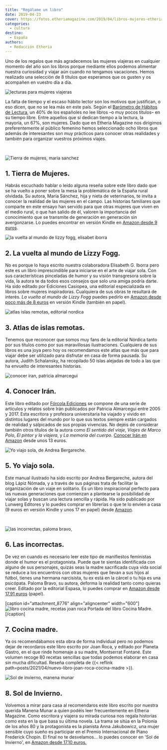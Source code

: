 ```yaml
---
title: "Regálame un libro"
date: 2019-04-23
cover: https://fotos.etheriamagazine.com/2019/04/libros-mujeres-etheria.jpg
categories: 
  - cultura
destino: 
  - España
authors: 
  - Redacción Etheria
---
```


Uno de los regalos que más agradecemos las mujeres viajeras en cualquier momento del año 
son los libros porque mediante ellos podemos alimentar nuestra curiosidad y viajar aún 
cuando no tengamos vacaciones. Hemos realizado una selección de 8 títulos que esperamos 
que os gusten y os acompañen en vuestro día a día. 

![lecturas para mujeres viajeras](https://fotos.etheriamagazine.com/2019/04/libros-mujeres-viajeras.jpg)

La falta de tiempo y el escaso hábito lector son los motivos que justifican, o eso dicen, que no se lea más en este país. Según el [Barómetro de Hábitos de Lectura](http://www.rtve.es/noticias/20190122/crece-numero-lectores-libros-aunque-casi-40-lee-poco-nada/1872697.shtml), un 40% de los españoles no lee libros –o muy pocos títulos– en su tiempo libre. Entre aquellos que sí dedican tiempo a la lectura, la mayoría, un 67%, son mujeres. Dado que en Etheria Magazine nos dirigimos preferentemente al público femenino hemos seleccionado ocho libros que además de interesantes son muy prácticos para conocer otras realidades y también para organizar vuestros próximos viajes.

 

![Tierra de mujeres, maria sanchez](https://fotos.etheriamagazine.com/2019/04/tierra-de-mujeres-maria-sanchez.jpg "Tierra de mujeres, una obra de María Sánchez.")

## 1\. Tierra de Mujeres.

Habrás escuchado hablar o leído alguna reseña sobre este libro dado que se ha vuelto a poner sobre la mesa la problemática de la España rural olvidada. Su autora, María Sánchez, hija y nieta de veterinarios, te invita a conocer la realidad de las mujeres en el campo. Las historias familiares que comparte en este ensayo han servido para que otras mujeres que viven en el medio rural, o que han salido de él, valoren la importancia del conocimiento que se transmite de generación en generación sin avergonzarse. Lo puedes encontrar en versión Kindle en [Amazon desde 9 euros](https://amzn.to/2PoPQZ6).

![la vuelta al mundo de lizzy fogg, elisabet iborra](https://fotos.etheriamagazine.com/2019/04/Vuelta-mundo-Lizzy-Fogg.jpg "La vuelta al mundo de Lizzy Fogg, de Elisabeth G. Iborra")

## 2\. La vuelta al mundo de Lizzy Fogg.

No es porque lo haya escrito nuestra colaboradora Elisabeth G. Iborra pero este es un libro imprescindible para iniciarse en el arte de viajar sola. Con sus características pinceladas de humor y su visión transgresora sobre la vida, la autora te da todos esos consejos que solo una amiga podría darte. Ha sido editado por Ediciones Casiopea, una editorial especializada en libros sobre mujeres inspiradoras. Cualquiera de sus obras te resultará de interés. _La vuelta al mundo de Lizzy Fogg_ puedes pedirlo en [Amazon desde poco más de 8 euros](https://www.amazon.es/gp/product/8494724770/ref=as_li_tl?ie=UTF8&camp=3638&creative=24630&creativeASIN=8494724770&linkCode=as2&tag=etheriamagazi-21&linkId=e9aa9d68e1bb8a37bc5fd6d91d0877bc) en versión Kindle (también en papel).

![atlas islas remotas, editorial nordica](https://fotos.etheriamagazine.com/2019/04/atlas-islas-remotas.jpg "Atlas de las islas remotas, de la editorial Nórdica.")

## 3\. Atlas de islas remotas.

Tenemos que reconocer que somos muy fans de la editorial Nórdica tanto por sus títulos como por sus maravillosas ilustraciones. Cualquiera de sus libros es una joya pero hoy os recomendamos este atlas que más que para viajar debe ser utilizado para disfrutar en casa de forma pausada. Su autora, Judith Schalansky, ha recopilado 50 islas alejadas de todo a las que ha envuelto de interesantes historias.

![conocer iran, patricia almarcegui](https://fotos.etheriamagazine.com/2019/04/conocer-iran.jpg "Conocer Irán, un libro de Patricia Almarcegui.")

## 4\. Conocer Irán.

Este libro editado por [Fórcola Ediciones](http://forcolaediciones.com/producto/conocer-iran/) se compone de una serie de artículos y relatos sobre Irán publicados por Patricia Almarcegui entre 2005 y 2017. Esta escritora y profesora universitaria ha viajado y vivido en distintos lugares del mundo por lo que sus textos siempre están cargados de realidad y salpicados de sus propias vivencias. No dejéis de considerar también otros títulos de la autora como _El sentido del viaje_, _Viajes de Marco Polo_, _El pintor y la viajera_, y _La memoria del cuerpo_. [Conocer Irán en Amazon](https://amzn.to/2vixfoo) desde unos 13 euros.

![](https://fotos.etheriamagazine.com/2019/04/yo-viajo-sola.jpg "Yo viajo sola, de Andrea Bergareche.")

## 5\. Yo viajo sola.

Este manual ilustrado ha sido escrito por Andrea Bergareche, autora del blog Lápiz Nómada, y a través de sus páginas trata de facilitar la organización de un viaje en solitario. Es un libro inspiracional perfecto para las nuevas generaciones que comienzan a plantearse la posibilidad de viajar solas y buscan una lectura sencilla y rápida. Ha sido publicado por Lunwerg Editores y lo puedes comprar en librerías o que te lo envíen a casa (9 euros en versión Kindle y unos 17 en papel) desde [Amazon](https://www.amazon.es/gp/product/8417560734/ref=as_li_tl?ie=UTF8&camp=3638&creative=24630&creativeASIN=8417560734&linkCode=as2&tag=etheriamagazi-21&linkId=9a32dc3adab33c93fac0059b240086b9).

 

![las incorrectas, paloma bravo,](https://fotos.etheriamagazine.com/2019/04/Las-incorrectas-paloma-bravo.jpg "Las incorrectas de Paloma Bravo, editorial Espasa.")

## 6\. Las incorrectas.

De vez en cuando es necesario leer este tipo de manifiestos feministas donde el humor es el protagonista. Puede que te sientas identificada con alguno de sus personajes, quizás seas la madre sacrificada cuya vida social se reduce a los encuentros con otras mujeres que llevan a sus hijos al fútbol, tienes una hermana narcisista, tu ex está en la cárcel o tu hija es una psicópata. Paloma Bravo, su autora, deforma la realidad tanto como quieras creer. Editado por la editorial Espasa, lo puedes comprar en [Amazon desde 17,91 euros](https://www.amazon.es/gp/product/8467055979/ref=as_li_tl?ie=UTF8&camp=3638&creative=24630&creativeASIN=8467055979&linkCode=as2&tag=etheriamagazi-21&linkId=a5cabc49972c8363553b54ccbb924df3) (papel).

\[caption id="attachment\_8776" align="aligncenter" width="600"\]![libro cocina madre, recetas joan roca](https://fotos.etheriamagazine.com/2019/03/portada-cocina-madre-joan-roca.jpg "Cocina Madre, Joan Roca") Portada del libro Cocina Madre.\[/caption\]

## 7\. Cocina madre.

Ya os recomendábamos esta obra de forma individual pero no podemos dejar de recordaros este libro escrito por Joan Roca, y editado por Planeta Gastro, en el que rinde homenaje a su madre, Montserrat Fontané. Este volumen recoge 80 recetas sencillas que todas podemos elaborar en casa sin mucha dificultad. Reseña completa de {{< reflink path=posts/2021/04/nuevo-libro-joan-roca-cocina-madre >}}.

![Sol de invierno, manena munar](https://fotos.etheriamagazine.com/2019/04/Sol-de-invierno-manena.jpg "Sol de Invierno, autora Manena Munar")

## 8\. Sol de Invierno.

Volvemos a mirar para casa al recomendaros este libro escrito por nuestra querida Manena Munar a quien podéis leer frecuentemente en Etheria Magazine. Como escritora y viajera su mirada curiosa nos regala historias como esta en la que basa su última novela. La trama se sitúa en la Polonia de los años 80 y la protagonista es la pianista Anna Jakubowicz, una mujer sensible cuyo sueño es participar en el Premio Internacional de Piano Frederick Chopin. El final no te desvelamos... lo puedes conocer en 'Sol de Invierno', en [Amazon desde 17,10 euros.](https://www.amazon.es/gp/product/8494560972/ref=as_li_tl?ie=UTF8&camp=3638&creative=24630&creativeASIN=8494560972&linkCode=as2&tag=etheriamagazi-21&linkId=0b8bf2a7230736ab2a0fc69b89458021)
